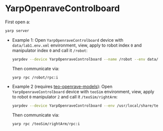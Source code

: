 # YarpOpenraveControlboard

First open a:
```bash
yarp server
```

- Example 1: Open `YarpOpenraveControlboard` device with `data/lab1.env.xml` environment, view, apply to robot index `0` and manipulator index `0` and call it `/robot`:
   ```bash
   yarpdev --device YarpOpenraveControlboard --name /robot --env data/lab1.env.xml --view --robotIndex 0 --manipulatorIndex 0
   ```
   Then communicate via:
   ```
   yarp rpc /robot/rpc:i
   ```

- Example 2 (requires [teo-openrave-models](https://github.com/roboticslab-uc3m/teo-openrave-models)): Open `YarpOpenraveControlboard` device with `teoSim` environment, view, apply to robot `0` manipulator `2` and call it `/teoSim/rightArm`:
   ```bash
   yarpdev --device YarpOpenraveControlboard --env /usr/local/share/teo-openrave-models/contexts/openrave/teo/teo.robot.xml   --view --robotIndex 0 --manipulatorIndex 2 --name /teoSim/rightArm
   ```
   Then communicate via:
   ```bash
   yarp rpc /teoSim/rightArm/rpc:i
   ```
